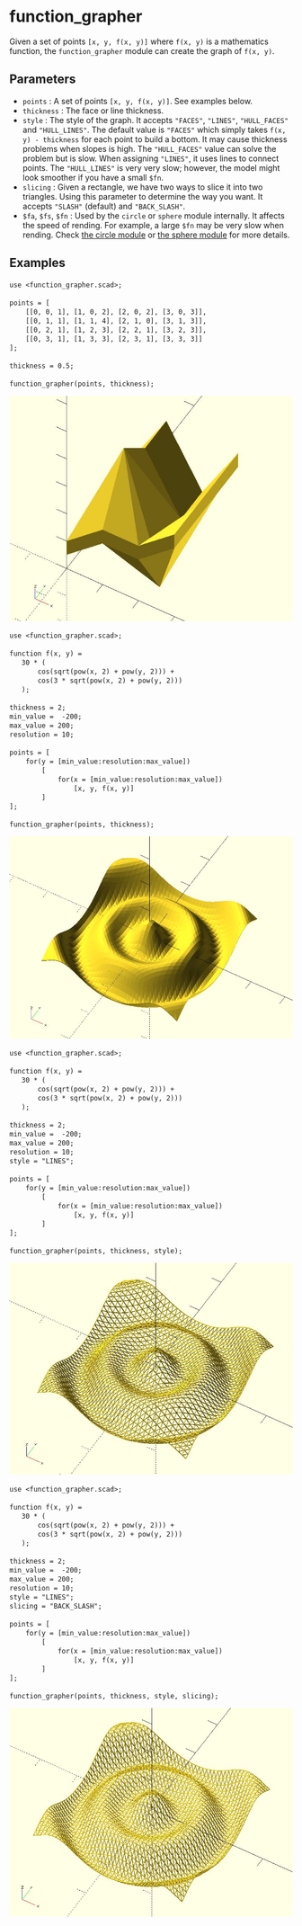 # function_grapher

Given a set of points `[x, y, f(x, y)]` where `f(x, y)` is a mathematics function, the `function_grapher` module can create the graph of `f(x, y)`.

## Parameters

- `points` : A set of points `[x, y, f(x, y)]`. See examples below.
- `thickness` : The face or line thickness.
- `style` : The style of the graph. It accepts `"FACES"`, `"LINES"`, `"HULL_FACES"` and `"HULL_LINES"`. The default value is `"FACES"` which simply takes `f(x, y) - thickness` for each point to build a bottom. It may cause thickness problems when slopes is high. The `"HULL_FACES"` value can solve the problem but is slow. When assigning `"LINES"`, it uses lines to connect points. The `"HULL_LINES"` is very very slow; however, the model might look smoother if you have a small `$fn`.
- `slicing` : Given a rectangle, we have two ways to slice it into two triangles. Using this parameter to determine the way you want. It accepts `"SLASH"` (default) and `"BACK_SLASH"`.
- `$fa`, `$fs`, `$fn` : Used by the `circle` or `sphere` module internally. It affects the speed of rending. For example, a large `$fn` may be very slow when rending. Check [the circle module](https://en.wikibooks.org/wiki/OpenSCAD_User_Manual/Using_the_2D_Subsystem#circle) or [the sphere module](https://en.wikibooks.org/wiki/OpenSCAD_User_Manual/Primitive_Solids#sphere) for more details. 

## Examples

	use <function_grapher.scad>;
	
	points = [
	    [[0, 0, 1], [1, 0, 2], [2, 0, 2], [3, 0, 3]],
	    [[0, 1, 1], [1, 1, 4], [2, 1, 0], [3, 1, 3]],
	    [[0, 2, 1], [1, 2, 3], [2, 2, 1], [3, 2, 3]],
	    [[0, 3, 1], [1, 3, 3], [2, 3, 1], [3, 3, 3]]
	];
	
	thickness = 0.5;
	
	function_grapher(points, thickness);

![function_grapher](images/lib-function_grapher-1.JPG)

	use <function_grapher.scad>;
	
	function f(x, y) = 
	   30 * (
	       cos(sqrt(pow(x, 2) + pow(y, 2))) + 
	       cos(3 * sqrt(pow(x, 2) + pow(y, 2)))
	   );
	
	thickness = 2;
	min_value =  -200;
	max_value = 200;
	resolution = 10;
	
	points = [
	    for(y = [min_value:resolution:max_value])
	        [
	            for(x = [min_value:resolution:max_value]) 
	                [x, y, f(x, y)]
	        ]
	];
	
	function_grapher(points, thickness);

![function_grapher](images/lib-function_grapher-2.JPG)

	use <function_grapher.scad>;

	function f(x, y) = 
	   30 * (
	       cos(sqrt(pow(x, 2) + pow(y, 2))) + 
	       cos(3 * sqrt(pow(x, 2) + pow(y, 2)))
	   );
	
	thickness = 2;
	min_value =  -200;
	max_value = 200;
	resolution = 10;
	style = "LINES"; 
	
	points = [
	    for(y = [min_value:resolution:max_value])
	        [
	            for(x = [min_value:resolution:max_value]) 
	                [x, y, f(x, y)]
	        ]
	];
	
	function_grapher(points, thickness, style);

![function_grapher](images/lib-function_grapher-3.JPG)

	use <function_grapher.scad>;

	function f(x, y) = 
	   30 * (
	       cos(sqrt(pow(x, 2) + pow(y, 2))) + 
	       cos(3 * sqrt(pow(x, 2) + pow(y, 2)))
	   );
	
	thickness = 2;
	min_value =  -200;
	max_value = 200;
	resolution = 10;
	style = "LINES"; 
	slicing = "BACK_SLASH";
	
	points = [
	    for(y = [min_value:resolution:max_value])
	        [
	            for(x = [min_value:resolution:max_value]) 
	                [x, y, f(x, y)]
	        ]
	];
	
	function_grapher(points, thickness, style, slicing);

![function_grapher](images/lib-function_grapher-4.JPG)